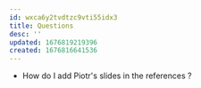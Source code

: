 ```yaml
---
id: wxca6y2tvdtzc9vti55idx3
title: Questions
desc: ''
updated: 1676819219396
created: 1676816641536
---
```

- How do I add Piotr's slides in the references ?
